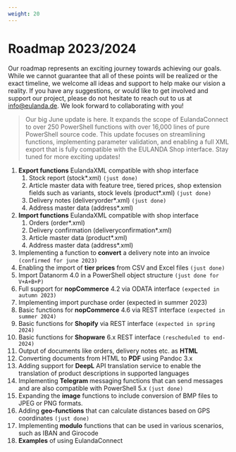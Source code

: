 ```yaml
---
weight: 20
---
```


# Roadmap 2023/2024

Our roadmap represents an exciting journey towards achieving our goals. While we cannot guarantee that all of these points will be realized or the exact timeline, we welcome all ideas and support to help make our vision a reality. If you have any suggestions, or would like to get involved and support our project, please do not hesitate to reach out to us at [info@eulanda.de](mailto:info@eulanda.de). We look forward to collaborating with you!

> Our big June update is here. It expands the scope of EulandaConnect to over 250 PowerShell functions with over 16,000 lines of pure PowerShell source code. This update focuses on streamlining functions, implementing parameter validation, and enabling a full XML export that is fully compatible with the EULANDA Shop interface. Stay tuned for more exciting updates!

1. **Export functions** EulandaXML compatible with shop interface
   1. Stock report (stock*.xml) `(just done)`
   2. Article master data with feature tree, tiered prices, shop extension fields such as variants, stock levels (product*.xml) `(just done)`
   3. Delivery notes (deliveryorder*.xml)  `(just done)`
   4. Address master data (address*.xml)
2. **Import functions** EulandaXML compatible with shop interface
   1. Orders (order*.xml)
   2. Delivery confirmation (deliveryconfirmation*.xml)
   3. Article master data (product*.xml)
   4. Address master data (address*.xml)
3. Implementing a function to **convert** a delivery note into an invoice `(confirmed for june 2023)`
4. Enabling the import of **tier prices** from CSV and Excel files `(just done)`
5. Import Datanorm 4.0 in a PowerShell object structure  `(just done for V+A+B+P)`
6. Full support for **nopCommerce** 4.2 via ODATA interface `(expected in autumn 2023)`
7. Implementing import purchase order (expected in summer 2023)
8. Basic functions for **nopCommerce** 4.6 via REST interface `(expected in summer 2024)`
9. Basic functions for **Shopify** via REST interface  `(expected in spring 2024)`
10. Basic functions for **Shopware** 6.x REST interface `(rescheduled to end-2024)`
11. Output of documents like orders, delivery notes etc. as **HTML**
12. Converting documents from HTML to **PDF** using Pandoc 3.x
13. Adding support for **DeepL** API translation service to enable the translation of product descriptions in supported languages
14. Implementing **Telegram** messaging functions that can send messages and are also compatible with PowerShell 5.x  `(just done)`
15. Expanding the **image** functions to include conversion of BMP files to JPEG or PNG formats.
16. Adding **geo-functions** that can calculate distances based on GPS coordinates  `(just done)`
17. Implementing **modulo** functions that can be used in various scenarios, such as IBAN and Girocode
18. **Examples** of using EulandaConnect
